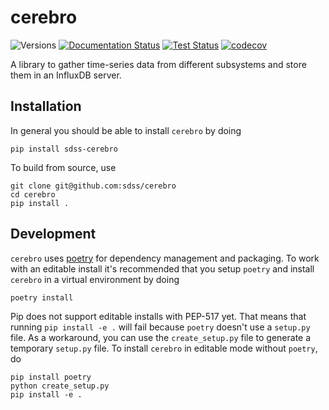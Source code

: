 # cerebro

![Versions](https://img.shields.io/badge/python->3.7-blue)
[![Documentation Status](https://readthedocs.org/projects/sdss-cerebro/badge/?version=latest)](https://sdss-cerebro.readthedocs.io/en/latest/?badge=latest)
[![Test Status](https://github.com/albireox/cerebro/workflows/Test/badge.svg)](https://github.com/sdss/sdss/actions)
[![codecov](https://codecov.io/gh/sdss/sdss/branch/main/graph/badge.svg)](https://codecov.io/gh/sdss/cerebro)

A library to gather time-series data from different subsystems and store them in an InfluxDB server.

## Installation

In general you should be able to install ``cerebro`` by doing

```console
pip install sdss-cerebro
```

To build from source, use

```console
git clone git@github.com:sdss/cerebro
cd cerebro
pip install .
```

## Development

`cerebro` uses [poetry](http://poetry.eustace.io/) for dependency management and packaging. To work with an editable install it's recommended that you setup `poetry` and install `cerebro` in a virtual environment by doing

```console
poetry install
```

Pip does not support editable installs with PEP-517 yet. That means that running `pip install -e .` will fail because `poetry` doesn't use a `setup.py` file. As a workaround, you can use the `create_setup.py` file to generate a temporary `setup.py` file. To install `cerebro` in editable mode without `poetry`, do

```console
pip install poetry
python create_setup.py
pip install -e .
```
